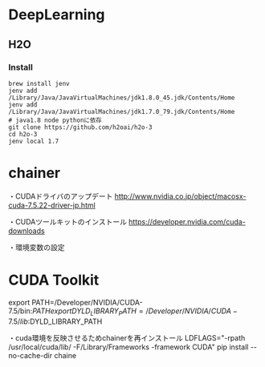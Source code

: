 
# DeepLearning

## H2O

### Install

```
brew install jenv
jenv add /Library/Java/JavaVirtualMachines/jdk1.8.0_45.jdk/Contents/Home
jenv add /Library/Java/JavaVirtualMachines/jdk1.7.0_79.jdk/Contents/Home
# java1.8 node pythonに依存
git clone https://github.com/h2oai/h2o-3
cd h2o-3
jenv local 1.7
```

# chainer
・CUDAドライバのアップデート
http://www.nvidia.co.jp/object/macosx-cuda-7.5.22-driver-jp.html

・CUDAツールキットのインストール
https://developer.nvidia.com/cuda-downloads

・環境変数の設定
# CUDA Toolkit
export PATH=/Developer/NVIDIA/CUDA-7.5/bin:$PATH
export DYLD_LIBRARY_PATH=/Developer/NVIDIA/CUDA-7.5/lib:$DYLD_LIBRARY_PATH

・cuda環境を反映させるためchainerを再インストール
LDFLAGS="-rpath /usr/local/cuda/lib/ -F/Library/Frameworks -framework CUDA" pip install --no-cache-dir chaine
